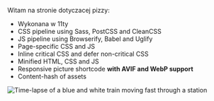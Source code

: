 Witam na stronie dotyczacej pizzy:

- Wykonana w 11ty
- CSS pipeline using Sass, PostCSS and CleanCSS
- JS pipeline using Browserify, Babel and Uglify
- Page-specific CSS and JS
- Inline critical CSS and defer non-critical CSS
- Minified HTML, CSS and JS
- Responsive picture shortcode **with AVIF and WebP support**
- Content-hash of assets

<!-- Markdown images will automatically use the responsive picture shortcode -->
![Time-lapse of a blue and white train moving fast through a station](train.jpg)
